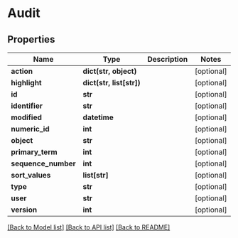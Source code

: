 # Audit

## Properties
Name | Type | Description | Notes
------------ | ------------- | ------------- | -------------
**action** | **dict(str, object)** |  | [optional] 
**highlight** | **dict(str, list[str])** |  | [optional] 
**id** | **str** |  | [optional] 
**identifier** | **str** |  | [optional] 
**modified** | **datetime** |  | [optional] 
**numeric_id** | **int** |  | [optional] 
**object** | **str** |  | [optional] 
**primary_term** | **int** |  | [optional] 
**sequence_number** | **int** |  | [optional] 
**sort_values** | **list[str]** |  | [optional] 
**type** | **str** |  | [optional] 
**user** | **str** |  | [optional] 
**version** | **int** |  | [optional] 

[[Back to Model list]](README.md#documentation-for-models) [[Back to API list]](README.md#documentation-for-api-endpoints) [[Back to README]](README.md)


